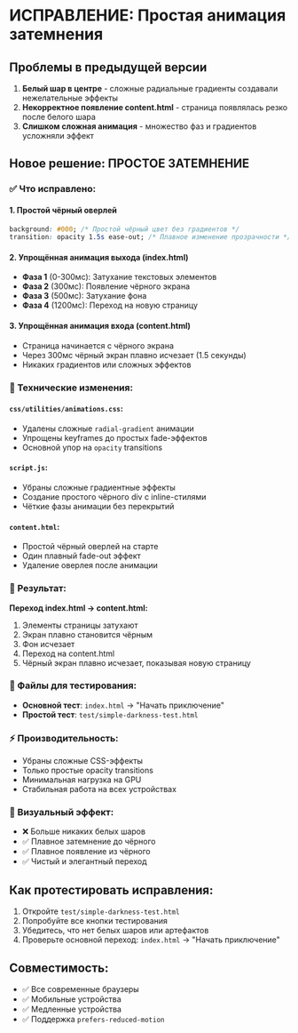 # ИСПРАВЛЕНИЕ: Простая анимация затемнения

## Проблемы в предыдущей версии
1. **Белый шар в центре** - сложные радиальные градиенты создавали нежелательные эффекты
2. **Некорректное появление content.html** - страница появлялась резко после белого шара
3. **Слишком сложная анимация** - множество фаз и градиентов усложняли эффект

## Новое решение: ПРОСТОЕ ЗАТЕМНЕНИЕ

### ✅ Что исправлено:

#### 1. **Простой чёрный оверлей**
```css
background: #000; /* Простой чёрный цвет без градиентов */
transition: opacity 1.5s ease-out; /* Плавное изменение прозрачности */
```

#### 2. **Упрощённая анимация выхода (index.html)**
- **Фаза 1** (0-300мс): Затухание текстовых элементов
- **Фаза 2** (300мс): Появление чёрного экрана 
- **Фаза 3** (500мс): Затухание фона
- **Фаза 4** (1200мс): Переход на новую страницу

#### 3. **Упрощённая анимация входа (content.html)**
- Страница начинается с чёрного экрана
- Через 300мс чёрный экран плавно исчезает (1.5 секунды)
- Никаких градиентов или сложных эффектов

### 🔧 Технические изменения:

#### `css/utilities/animations.css`:
- Удалены сложные `radial-gradient` анимации
- Упрощены keyframes до простых fade-эффектов
- Основной упор на `opacity` transitions

#### `script.js`:
- Убраны сложные градиентные эффекты
- Создание простого чёрного div с inline-стилями
- Чёткие фазы анимации без перекрытий

#### `content.html`:
- Простой чёрный оверлей на старте
- Один плавный fade-out эффект
- Удаление оверлея после анимации

### 🎯 Результат:

**Переход index.html → content.html:**
1. Элементы страницы затухают
2. Экран плавно становится чёрным
3. Фон исчезает
4. Переход на content.html
5. Чёрный экран плавно исчезает, показывая новую страницу

### 📁 Файлы для тестирования:

- **Основной тест**: `index.html` → "Начать приключение"
- **Простой тест**: `test/simple-darkness-test.html`

### ⚡ Производительность:
- Убраны сложные CSS-эффекты
- Только простые opacity transitions
- Минимальная нагрузка на GPU
- Стабильная работа на всех устройствах

### 🎨 Визуальный эффект:
- ❌ Больше никаких белых шаров
- ✅ Плавное затемнение до чёрного
- ✅ Плавное появление из чёрного
- ✅ Чистый и элегантный переход

## Как протестировать исправления:

1. Откройте `test/simple-darkness-test.html`
2. Попробуйте все кнопки тестирования
3. Убедитесь, что нет белых шаров или артефактов
4. Проверьте основной переход: `index.html` → "Начать приключение"

## Совместимость:
- ✅ Все современные браузеры
- ✅ Мобильные устройства  
- ✅ Медленные устройства
- ✅ Поддержка `prefers-reduced-motion`
